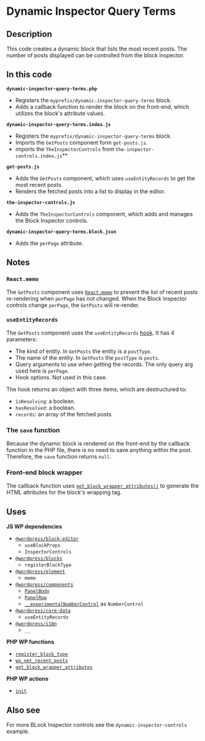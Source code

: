 # Dynamic Inspector Query Terms

## Description

This code creates a dynamic block that lists the most recent posts. The number of posts displayed can be controlled from the block inspector.

## In this code

**`dynamic-inspector-query-terms.php`**

- Registers the `myprefix/dynamic-inspector-query-terms` block.
- Adds a callback function to render the block on the front-end, which utilizes the block's attribute values.

**`dynamic-inspector-query-terms.index.js`**

- Registers the `myprefix/dynamic-inspector-query-terms` block.
- Imports the `GetPosts` component form `get-posts.js`.
- imports the `TheInspectorControls` from `the-inspector-controls.index.js`\*\*

**`get-posts.js`**

- Adds the `GetPosts` component, which uses `useEntityRecords` to get the most recent posts.
- Renders the fetched posts into a list to display in the editor.

**`the-inspector-controls.js`**

- Adds the `TheInspectorControls` component, which adds and manages the Block Inspector controls.

**`dynamic-inspector-query-terms.block.json`**

- Adds the `perPage` attribute.

## Notes

### `React.memo`

The `GetPosts` component uses [`React.memo`](https://legacy.reactjs.org/docs/react-api.html#reactmemo) to prevent the list of recent posts re-rendering when `perPage` has not changed. When the Block Inspector controls change `perPage`, the `GetPosts` will re-render.

### `useEntityRecords`

The `GetPosts` component uses the `useEntityRecords` [hook](https://legacy.reactjs.org/docs/hooks-intro.html). It has 4 parameters:

- The kind of entity. In `GetPosts` the entity is a `postType`.
- The name of the entity. In `GetPosts` the `postType` is `posts`.
- Query arguments to use when getting the records. The only query arg used here is `perPage`.
- Hook options. Not used in this case.

The hook returns an object with three items, which are destructured to:

- `isResolving`: a boolean.
- `hasResolved`: a boolean.
- `records`: an array of the fetched posts.

### The `save` function

Because the dynamic block is rendered on the front-end by the callback function in the PHP file, there is no need to save anything within the post. Therefore, the `save` function returns `null`.

### Front-end block wrapper

The callback function uses [`get_block_wrapper_attributes()`](https://developer.wordpress.org/reference/functions/get_block_wrapper_attributes/) to generate the HTML attributes for the block's wrapping tag.

## Uses

**JS WP dependencies**

- [`@wordpress/block-editor`](https://developer.wordpress.org/block-editor/reference-guides/packages/packages-block-editor/)
  - `useBlockProps`
  - `InspectorControls`
- [`@wordpress/blocks`](https://developer.wordpress.org/block-editor/reference-guides/packages/packages-blocks/)
  - `registerBlockType`
- [`@wordpress/element`](https://developer.wordpress.org/block-editor/reference-guides/packages/packages-element/)
  - `memo`
- [`@wordpress/components`](https://developer.wordpress.org/block-editor/reference-guides/components/)
  - [`PanelBody`](https://developer.wordpress.org/block-editor/reference-guides/components/panel/)
  - [`PanelRow`](https://developer.wordpress.org/block-editor/reference-guides/components/panel/)
  - [`__experimentalNumberControl`](https://developer.wordpress.org/block-editor/reference-guides/components/number-control/) as `NumberControl`
- [`@wordpress/core-data`](https://developer.wordpress.org/block-editor/reference-guides/packages/packages-core-data/)
  - `useEntityRecords`
- [`@wordpress/i18n`](https://developer.wordpress.org/block-editor/reference-guides/packages/packages-i18n/)
  - `__`

**PHP WP functions**

- [`register_block_type`](https://developer.wordpress.org/reference/functions/register_block_type/)
- [`wp_get_recent_posts`](https://developer.wordpress.org/reference/functions/wp_get_recent_posts/)
- [`get_block_wrapper_attributes`](https://developer.wordpress.org/reference/functions/get_block_wrapper_attributes/)

**PHP WP actions**

- [`init`](https://developer.wordpress.org/reference/hooks/init/)

## Also see

For more BLock Inspector controls see the `dynamic-inspector-controls` example.
